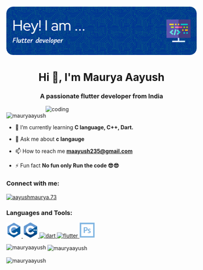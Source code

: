 ![logo](https://github.com/MauryaAayush/MauryaAayush/blob/main/github-header-image%20(1).png)
<h1 align="center">Hi 👋, I'm Maurya Aayush</h1>
<h3 align="center">A passionate flutter developer from India</h3>
<img align="right" alt="coding" width="400" src="https://camo.githubusercontent.com/c1dcb74cc1c1835b1d716f5051499a2814c683c806b15f04b0eba492863703e9/68747470733a2f2f63646e2e6472696262626c652e636f6d2f75736572732f3733303730332f73637265656e73686f74732f363538313234332f6176656e746f2e676966">

<p align="left"> <img src="https://komarev.com/ghpvc/?username=mauryaayush&label=Profile%20views&color=0e75b6&style=flat" alt="mauryaayush" /> </p>

- 🌱 I’m currently learning **C language, C++, Dart.**

- 💬 Ask me about **c langauge**

- 📫 How to reach me **maayush235@gmail.com**

- ⚡ Fun fact **No fun only Run the code 😎😎**

<h3 align="left">Connect with me:</h3>
<p align="left">
<a href="https://instagram.com/aayushmaurya.73" target="blank"><img align="center" src="https://raw.githubusercontent.com/rahuldkjain/github-profile-readme-generator/master/src/images/icons/Social/instagram.svg" alt="aayushmaurya.73" height="30" width="40" /></a>
</p>

<h3 align="left">Languages and Tools:</h3>
<p align="left"> <a href="https://www.cprogramming.com/" target="_blank" rel="noreferrer"> <img src="https://raw.githubusercontent.com/devicons/devicon/master/icons/c/c-original.svg" alt="c" width="40" height="40"/> </a> <a href="https://www.w3schools.com/cpp/" target="_blank" rel="noreferrer"> <img src="https://raw.githubusercontent.com/devicons/devicon/master/icons/cplusplus/cplusplus-original.svg" alt="cplusplus" width="40" height="40"/> </a> <a href="https://dart.dev" target="_blank" rel="noreferrer"> <img src="https://www.vectorlogo.zone/logos/dartlang/dartlang-icon.svg" alt="dart" width="40" height="40"/> </a> <a href="https://flutter.dev" target="_blank" rel="noreferrer"> <img src="https://www.vectorlogo.zone/logos/flutterio/flutterio-icon.svg" alt="flutter" width="40" height="40"/> </a> <a href="https://www.photoshop.com/en" target="_blank" rel="noreferrer"> <img src="https://raw.githubusercontent.com/devicons/devicon/master/icons/photoshop/photoshop-line.svg" alt="photoshop" width="40" height="40"/> </a> </p>

<p><img align="left" src="https://github-readme-stats.vercel.app/api/top-langs?username=mauryaayush&show_icons=true&locale=en&layout=compact" alt="mauryaayush" /></p>

<p>&nbsp;<img align="center" src="https://github-readme-stats.vercel.app/api?username=mauryaayush&show_icons=true&locale=en" alt="mauryaayush" /></p>

<p><img align="center" src="https://github-readme-streak-stats.herokuapp.com/?user=mauryaayush&" alt="mauryaayush" /></p>
